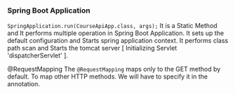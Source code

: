 ### Spring Boot Application

``` SpringApplication.run(CourseApiApp.class, args); ```
It is a Static Method and It performs multiple operation in Spring Boot Application.
It sets up the default configuration and Starts spring application context. It performs class path scan and Starts the tomcat server [ Initializing Servlet 'dispatcherServlet' ].

@RequestMapping
The ``` @RequestMapping ``` maps only to the GET method by default. To map other HTTP methods. We will have to specify it in the annotation.